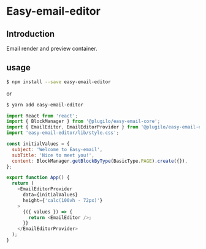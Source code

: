 # Easy-email-editor

## Introduction

Email render and preview container.

## usage

```sh
$ npm install --save easy-email-editor
```

or

```sh
$ yarn add easy-email-editor
```

```js
import React from 'react';
import { BlockManager } from '@plugilo/easy-email-core';
import { EmailEditor, EmailEditorProvider } from '@plugilo/easy-email-editor';
import 'easy-email-editor/lib/style.css';

const initialValues = {
  subject: 'Welcome to Easy-email',
  subTitle: 'Nice to meet you!',
  content: BlockManager.getBlockByType(BasicType.PAGE).create({}),
};

export function App() {
  return (
    <EmailEditorProvider
      data={initialValues}
      height={'calc(100vh - 72px)'}
    >
      {({ values }) => {
        return <EmailEditor />;
      }}
    </EmailEditorProvider>
  );
}
```
